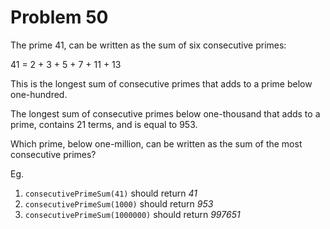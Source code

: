 # Problem 50

The prime 41, can be written as the sum of six consecutive primes:

41 = 2 + 3 + 5 + 7 + 11 + 13

This is the longest sum of consecutive primes that adds to a prime below one-hundred.

The longest sum of consecutive primes below one-thousand that adds to a prime, contains 21 terms, and is equal to 953.

Which prime, below one-million, can be written as the sum of the most consecutive primes?

Eg.
1. ```consecutivePrimeSum(41)``` should return *41*
2. ```consecutivePrimeSum(1000)``` should return *953*
3. ```consecutivePrimeSum(1000000)``` should return *997651*
